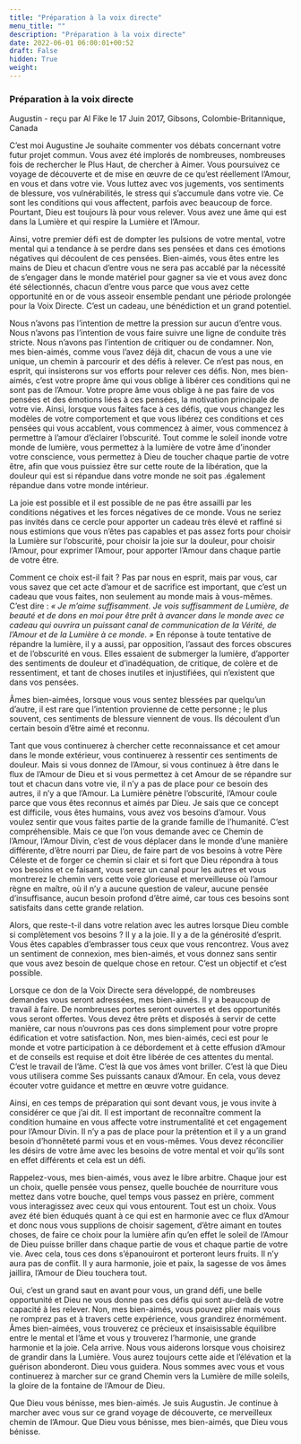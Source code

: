 ```yaml
---
title: "Préparation à la voix directe"
menu_title: ""
description: "Préparation à la voix directe"
date: 2022-06-01 06:00:01+00:52
draft: False
hidden: True
weight:
---
```

### Préparation à la voix directe

Augustin - reçu par Al Fike le 17 Juin 2017, Gibsons, Colombie-Britannique, Canada

C’est moi Augustine Je souhaite commenter vos débats concernant votre futur projet commun. Vous avez été implorés de nombreuses, nombreuses fois de rechercher le Plus Haut, de chercher à Aimer. Vous poursuivez ce voyage de découverte et de mise en œuvre de ce qu’est réellement l’Amour, en vous et dans votre vie. Vous luttez avec vos jugements, vos sentiments de blessure, vos vulnérabilités, le stress qui s’accumule dans votre vie. Ce sont les conditions qui vous affectent, parfois avec beaucoup de force. Pourtant, Dieu est toujours là pour vous relever. Vous avez une âme qui est dans la Lumière et qui respire la Lumière et l’Amour.

Ainsi, votre premier défi est de dompter les pulsions de votre mental, votre mental qui a tendance à se perdre dans ses pensées et dans ces émotions négatives qui découlent de ces pensées. Bien-aimés, vous êtes entre les mains de Dieu et chacun d’entre vous ne sera pas accablé par la nécessité de s’engager dans le monde matériel pour gagner sa vie et vous avez donc été sélectionnés, chacun d’entre vous parce que vous avez cette opportunité en or de vous asseoir ensemble pendant une période prolongée pour la Voix Directe. C’est un cadeau, une bénédiction et un grand potentiel.

Nous n’avons pas l’intention de mettre la pression sur aucun d’entre vous. Nous n’avons pas l’intention de vous faire suivre une ligne de conduite très stricte. Nous n’avons pas l’intention de critiquer ou de condamner. Non, mes bien-aimés, comme vous l’avez déjà dit, chacun de vous a une vie unique, un chemin à parcourir et des défis à relever. Ce n’est pas nous, en esprit, qui insisterons sur vos efforts pour relever ces défis. Non, mes bien-aimés, c’est votre propre âme qui vous oblige à libérer ces conditions qui ne sont pas de l’Amour. Votre propre âme vous oblige à ne pas faire de vos pensées et des émotions liées à ces pensées, la motivation principale de votre vie. Ainsi, lorsque vous faites face à ces défis, que vous changez les modèles de votre comportement et que vous libérez ces conditions et ces pensées qui vous accablent, vous commencez à aimer, vous commencez à permettre à l’amour d’éclairer l’obscurité. Tout comme le soleil inonde votre monde de lumière, vous permettez à la lumière de votre âme d’inonder votre conscience, vous permettez à Dieu de toucher chaque partie de votre être, afin que vous puissiez être sur cette route de la libération, que la douleur qui est si répandue dans votre monde ne soit pas .également répandue dans votre monde intérieur.

La joie est possible et il est possible de ne pas être assailli par les conditions négatives et les forces négatives de ce monde. Vous ne seriez pas invités dans ce cercle pour apporter un cadeau très élevé et raffiné si nous estimions que vous n’êtes pas capables et pas assez forts pour choisir la Lumière sur l’obscurité, pour choisir la joie sur la douleur, pour choisir l’Amour, pour exprimer l’Amour, pour apporter l’Amour dans chaque partie de votre être.

Comment ce choix est-il fait ? Pas par nous en esprit, mais par vous, car vous savez que cet acte d’amour et de sacrifice est important, que c’est un cadeau que vous faites, non seulement au monde mais à vous-mêmes. C’est dire :  *« Je m’aime suffisamment. Je vois suffisamment de Lumière, de beauté et de dons en moi pour être prêt à avancer dans le monde avec ce cadeau qui ouvrira un puissant canal de communication de la Vérité, de l’Amour et de la Lumière à ce monde. »* En réponse à toute tentative de répandre la lumière, il y a aussi, par opposition, l’assaut des forces obscures et de l’obscurité en vous. Elles essaient de submerger la lumière, d’apporter des sentiments de douleur et d’inadéquation, de critique, de colère et de ressentiment, et tant de choses inutiles et injustifiées, qui n’existent que dans vos pensées.

Âmes bien-aimées, lorsque vous vous sentez blessées par quelqu’un d’autre, il est rare que l’intention provienne de cette personne ; le plus souvent, ces sentiments de blessure viennent de vous. Ils découlent d’un certain besoin d’être aimé et reconnu.

Tant que vous continuerez à chercher cette reconnaissance et cet amour dans le monde extérieur, vous continuerez à ressentir ces sentiments de douleur. Mais si vous donnez de l’Amour, si vous continuez à être dans le flux de l’Amour de Dieu et si vous permettez à cet Amour de se répandre sur tout et chacun dans votre vie, il n’y a pas de place pour ce besoin des autres, il n’y a que l’Amour. La Lumière pénètre l’obscurité, l’Amour coule parce que vous êtes reconnus et aimés par Dieu. Je sais que ce concept est difficile, vous êtes humains, vous avez vos besoins d’amour. Vous voulez sentir que vous faites partie de la grande famille de l’humanité. C’est compréhensible. Mais ce que l’on vous demande avec ce Chemin de l’Amour, l’Amour Divin, c’est de vous déplacer dans le monde d’une manière différente, d’être nourri par Dieu, de faire part de vos besoins à votre Père Céleste et de forger ce chemin si clair et si fort que Dieu répondra à tous vos besoins et ce faisant, vous serez un canal pour les autres et vous montrerez le chemin vers cette voie glorieuse et merveilleuse où l’amour règne en maître, où il n’y a aucune question de valeur, aucune pensée d’insuffisance, aucun besoin profond d’être aimé, car tous ces besoins sont satisfaits dans cette grande relation.

Alors, que reste-t-il dans votre relation avec les autres lorsque Dieu comble si complètement vos besoins ? Il y a la joie. Il y a de la générosité d’esprit. Vous êtes capables d’embrasser tous ceux que vous rencontrez. Vous avez un sentiment de connexion, mes bien-aimés, et vous donnez sans sentir que vous avez besoin de quelque chose en retour. C’est un objectif et c’est possible.

Lorsque ce don de la Voix Directe sera développé, de nombreuses demandes vous seront adressées, mes bien-aimés. Il y a beaucoup de travail à faire. De nombreuses portes seront ouvertes et des opportunités vous seront offertes. Vous devez être prêts et disposés à servir de cette manière, car nous n’ouvrons pas ces dons simplement pour votre propre édification et votre satisfaction. Non, mes bien-aimés, ceci est pour le monde et votre participation à ce débordement et à cette effusion d’Amour et de conseils est requise et doit être libérée de ces attentes du mental. C’est le travail de l’âme. C’est là que vos âmes vont briller. C’est là que Dieu vous utilisera comme Ses puissants canaux d’Amour. En cela, vous devez écouter votre guidance et mettre en œuvre votre guidance.

Ainsi, en ces temps de préparation qui sont devant vous, je vous invite à considérer ce que j’ai dit. Il est important de reconnaître comment la condition humaine en vous affecte votre instrumentalité et cet engagement pour l’Amour Divin. Il n’y a pas de place pour la prétention et il y a un grand besoin d’honnêteté parmi vous et en vous-mêmes. Vous devez réconcilier les désirs de votre âme avec les besoins de votre mental et voir qu’ils sont en effet différents et cela est un défi.

Rappelez-vous, mes bien-aimés, vous avez le libre arbitre. Chaque jour est un choix, quelle pensée vous pensez, quelle bouchée de nourriture vous mettez dans votre bouche, quel temps vous passez en prière, comment vous interagissez avec ceux qui vous entourent. Tout est un choix. Vous avez été bien éduqués quant à ce qui est en harmonie avec ce flux d’Amour et donc nous vous supplions de choisir sagement, d’être aimant en toutes choses, de faire ce choix pour la lumière afin qu’en effet le soleil de l’Amour de Dieu puisse briller dans chaque partie de vous et chaque partie de votre vie. Avec cela, tous ces dons s’épanouiront et porteront leurs fruits. Il n’y aura pas de conflit. Il y aura harmonie, joie et paix, la sagesse de vos âmes jaillira, l’Amour de Dieu touchera tout.

Oui, c’est un grand saut en avant pour vous, un grand défi, une belle opportunité et Dieu ne vous donne pas ces défis qui sont au-delà de votre capacité à les relever. Non, mes bien-aimés, vous pouvez plier mais vous ne romprez pas et à travers cette expérience, vous grandirez énormément. Âmes bien-aimées, vous trouverez ce précieux et insaisissable équilibre entre le mental et l’âme et vous y trouverez l’harmonie, une grande harmonie et la joie. Cela arrive. Nous vous aiderons lorsque vous choisirez de grandir dans la Lumière. Vous aurez toujours cette aide et l’élévation et la guérison abonderont. Dieu vous guidera. Nous sommes avec vous et vous continuerez à marcher sur ce grand Chemin vers la Lumière de mille soleils, la gloire de la fontaine de l’Amour de Dieu.

Que Dieu vous bénisse, mes bien-aimés. Je suis Augustin. Je continue à marcher avec vous sur ce grand voyage de découverte, ce merveilleux chemin de l’Amour. Que Dieu vous bénisse, mes bien-aimés, que Dieu vous bénisse.
